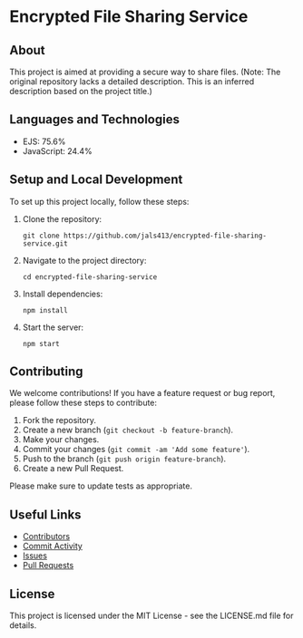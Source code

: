 
# Encrypted File Sharing Service

## About
This project is aimed at providing a secure way to share files. (Note: The original repository lacks a detailed description. This is an inferred description based on the project title.)

## Languages and Technologies
- EJS: 75.6%
- JavaScript: 24.4%

## Setup and Local Development
To set up this project locally, follow these steps:

1. Clone the repository:
   ```
   git clone https://github.com/jals413/encrypted-file-sharing-service.git
   ```
2. Navigate to the project directory:
   ```
   cd encrypted-file-sharing-service
   ```
3. Install dependencies:
   ```
   npm install
   ```
4. Start the server:
   ```
   npm start
   ```

## Contributing
We welcome contributions! If you have a feature request or bug report, please follow these steps to contribute:

1. Fork the repository.
2. Create a new branch (`git checkout -b feature-branch`).
3. Make your changes.
4. Commit your changes (`git commit -am 'Add some feature'`).
5. Push to the branch (`git push origin feature-branch`).
6. Create a new Pull Request.

Please make sure to update tests as appropriate.

## Useful Links
- [Contributors](https://github.com/jals413/encrypted-file-sharing-service/graphs/contributors)
- [Commit Activity](https://github.com/jals413/encrypted-file-sharing-service/graphs/commit-activity)
- [Issues](https://github.com/jals413/encrypted-file-sharing-service/issues)
- [Pull Requests](https://github.com/jals413/encrypted-file-sharing-service/pulls)

## License
This project is licensed under the MIT License - see the LICENSE.md file for details.

